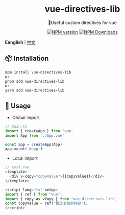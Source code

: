 <h1 align="center">vue-directives-lib</h1>
<p align="center">🚀Useful custom directives for vue </p>

<p align="center">
<a href="https://www.npmjs.com/package/vue-directives-lib" target="__blank"><img src="https://img.shields.io/npm/v/vue-directives-lib?color=a1b858&label=" alt="NPM version"></a>
<a href="https://www.npmjs.com/package/vue-directives-lib" target="__blank"><img alt="NPM Downloads" src="https://img.shields.io/npm/dm/vue-directives-lib?color=50a36f&label="></a>
</p>

**Eenglish** | [中文](./README.zh-CN.md)

## 📦 Installation

```bash
npm install vue-directives-lib
or
pnpm add vue-directives-lib
or
yarn add vue-directives-lib
```

## 🦄 Usage

- Global import

```ts
// main.ts
import { createApp } from 'vue'
import App from './App.vue'

const app = createApp(App)
app.mount('#app')
```

- Local import

```ts
// test.vue
<template>
  <div v-copy="copyValue">{{copyValue}}</div>
</template>

<script lang="ts" setup>
import { ref } from "vue";
import { copy as vCopy } from "vue-directives-lib";
const copyValue = ref("我是复制的内容");
</script>
```
